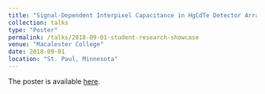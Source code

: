 ```yaml
---
title: "Signal-Dependent Interpixel Capacitance in HgCdTe Detector Arrays for NEOCam"
collection: talks
type: "Poster"
permalink: /talks/2018-09-01-student-research-showcase
venue: "Macalester College"
date: 2018-09-01
location: "St. Paul, Minnesota"
---
```


The poster is available [here](https://abulatek.github.io/files/UR_poster.pdf).